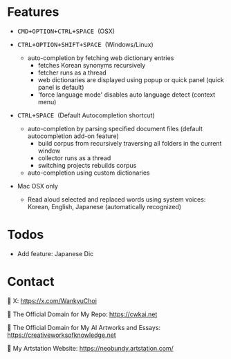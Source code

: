 # Features

- <kbd> CMD+OPTION+CTRL+SPACE </kbd> (OSX)

- <kbd> CTRL+OPTION+SHIFT+SPACE </kbd> (Windows/Linux)

    - auto-completion by fetching web dictionary entries 
        - fetches Korean synonyms recursively
        - fetcher runs as a thread
        - web dictionaries are displayed using popup or quick panel (quick panel is default)
        - 'force language mode' disables auto language detect (context menu)
  
- <kbd> CTRL+SPACE </kbd> (Default Autocompletion shortcut)
      
    - auto-completion by parsing specified document files (default autocompletion add-on feature)  
        - build corpus from recursively traversing all folders in the current window
        - collector runs as a thread
        - switching projects rebuilds corpus 
    - auto-completion using custom dictionaries 
     
- Mac OSX only
    
    - Read aloud selected and replaced words using system voices: Korean, English, Japanese (automatically recognized) 

# Todos

- Add feature: Japanese Dic

# Contact


🔗 X: https://x.com/WankyuChoi

🔗 The Official Domain for My Repo: https://cwkai.net

🔗 The Official Domain for My AI Artworks and Essays: https://creativeworksofknowledge.net

🔗 My Artstation Website: https://neobundy.artstation.com/




